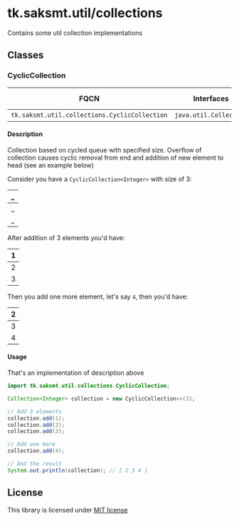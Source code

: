 # tk.saksmt.util/collections

Contains some util collection implementations

## Classes

### CyclicCollection

| FQCN | Interfaces  | Thread-Safe |
|---------|-------------|:-------:|
| `tk.saksmt.util.collections.CyclicCollection` | `java.util.Collection` | &#x2713; |


#### Description

Collection based on cycled queue with specified size. Overflow of collection causes cyclic removal from end and addition of new element to head (see an example below)

Consider you have a `CyclicCollection<Integer>` with size of 3:

| _ |
|:-:|
| _ |
| _ |

After addition of 3 elements you'd have:

| 1 |
|:-:|
| 2 |
| 3 |

Then you add one more element, let's say `4`, then you'd have:

| 2 |
|:-:|
| 3 |
| 4 |

#### Usage

That's an implementation of description above

```java
import tk.saksmt.util.collections.CyclicCollection;

Collection<Integer> collection = new CyclicCollection<>(3);

// Add 3 elements
collection.add(1);
collection.add(2);
collection.add(3);

// Add one more
collection.add(4);

// And the result
System.out.println(collection); // [ 2 3 4 ] 
```

## License

This library is licensed under [MIT license](https://github.com/saksmt/util-collections/blob/develop/LICENSE)
